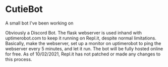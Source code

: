 # CutieBot
A small bot I've been working on

Obviously a Discord Bot. The flask webserver is used inhand with uptimerobot.com to keep it running on Repl.it, despite normal limitations. Basically, make the webserver,
set up a monitor on uptimerobot to ping the webserver every 5 minutes, and let it run. The bot will be fully hosted online for free. As of 10/02/2021, Repl.it has not patched
or made any changes to this process.
